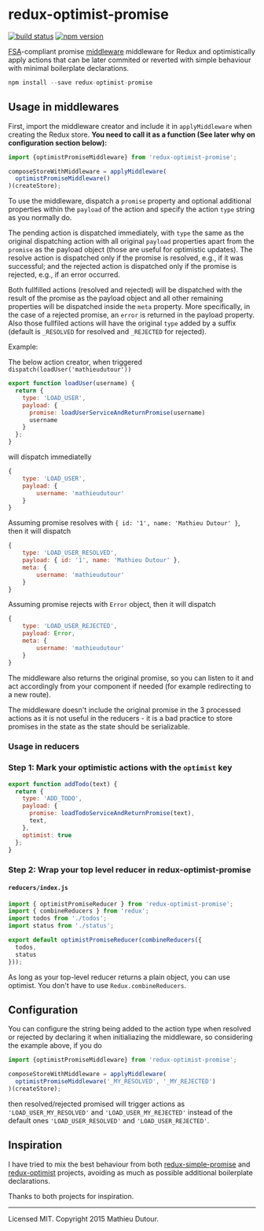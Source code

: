 redux-optimist-promise
=============

[![build status](https://img.shields.io/travis/mathieudutour/redux-optimist-promise/master.svg?style=flat-square)](https://travis-ci.org/mathieudutour/redux-optimist-promise)
[![npm version](https://img.shields.io/npm/v/redux-optimist-promise.svg?style=flat-square)](https://www.npmjs.com/package/redux-optimist-promise)

[FSA](https://github.com/acdlite/flux-standard-action)-compliant promise [middleware](http://rackt.github.io/redux/docs/advanced/Middleware.html) middleware for Redux and optimistically apply actions that can be later commited or reverted with simple behaviour with minimal boilerplate declarations.

```js
npm install --save redux-optimist-promise
```

## Usage in middlewares

First, import the middleware creator and include it in `applyMiddleware` when creating the Redux store. **You need to call it as a function (See later why on configuration section below):**

```js
import {optimistPromiseMiddleware} from 'redux-optimist-promise';

composeStoreWithMiddleware = applyMiddleware(
  optimistPromiseMiddleware()
)(createStore);

```

To use the middleware, dispatch a `promise` property and optional additional properties within the `payload` of the action and specify the action `type` string as you normally do.

The pending action is dispatched immediately, with `type` the same as the original dispatching action with all original `payload` properties apart from the `promise` as the payload object (those are useful for optimistic updates). The resolve action is dispatched only if the promise is resolved, e.g., if it was successful; and the rejected action is dispatched only if the promise is rejected, e.g., if an error occurred.

Both fullfilled actions (resolved and rejected) will be dispatched with the result of the promise as the payload object and all other remaining properties will be dispatched inside the `meta` property. More specifically, in the case of a rejected promise, an `error` is returned in the payload property. Also those fullfiled actions will have the original `type` added by a suffix (default is `_RESOLVED` for resolved and `_REJECTED` for rejected).

Example:

The below action creator, when triggered `dispatch(loadUser('mathieudutour'))`

```js
export function loadUser(username) {
  return {
    type: 'LOAD_USER',
    payload: {
      promise: loadUserServiceAndReturnPromise(username)
      username
    }
  };
}
```

will dispatch immediatelly
```js
{
	type: 'LOAD_USER',
	payload: {
		username: 'mathieudutour'
	}
}
```

Assuming promise resolves with `{ id: '1', name: 'Mathieu Dutour' }`, then it will dispatch
```js
{
	type: 'LOAD_USER_RESOLVED',
	payload: { id: '1', name: 'Mathieu Dutour' },
	meta: {
		username: 'mathieudutour'
	}
}
```

Assuming promise rejects with `Error` object, then it will dispatch
```js
{
	type: 'LOAD_USER_REJECTED',
	payload: Error,
	meta: {
		username: 'mathieudutour'
	}
}
```

The middleware also returns the original promise, so you can listen to it and act accordingly from your component if needed (for example redirecting to a new route).

The middleware doesn't include the original promise in the 3 processed actions as it is not useful in the reducers - it is a bad practice to store promises in the state as the state should be serializable.

### Usage in reducers

### Step 1: Mark your optimistic actions with the `optimist` key

```js
export function addTodo(text) {
  return {
    type: 'ADD_TODO',
    payload: {
      promise: loadTodoServiceAndReturnPromise(text),
      text,
    },
    optimist: true
  };
}
```

### Step 2: Wrap your top level reducer in redux-optimist-promise

#### `reducers/index.js`

```js
import { optimistPromiseReducer } from 'redux-optimist-promise';
import { combineReducers } from 'redux';
import todos from './todos';
import status from './status';

export default optimistPromiseReducer(combineReducers({
  todos,
  status
}));
```

As long as your top-level reducer returns a plain object, you can use optimist.  You don't
have to use `Redux.combineReducers`.

## Configuration

You can configure the string being added to the action type when resolved or rejected by declaring it when initialiazing the middleware, so considering the example above, if you do

```js
import {optimistPromiseMiddleware} from 'redux-optimist-promise';

composeStoreWithMiddleware = applyMiddleware(
  optimistPromiseMiddleware('_MY_RESOLVED', '_MY_REJECTED')
)(createStore);

```

then resolved/rejected promised will trigger actions as `'LOAD_USER_MY_RESOLVED'` and `'LOAD_USER_MY_REJECTED'` instead of the default ones `'LOAD_USER_RESOLVED'` and `'LOAD_USER_REJECTED'`.

## Inspiration

I have tried to mix the best behaviour from both [redux-simple-promise](https://github.com/alanrubin/redux-simple-promise) and [redux-optimist](https://github.com/ForbesLindesay/redux-optimist) projects, avoiding as much as possible additional boilerplate declarations.

Thanks to both projects for inspiration.

---
Licensed MIT. Copyright 2015 Mathieu Dutour.

